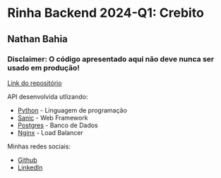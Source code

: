 # Rinha Backend 2024-Q1: Crebito

## Nathan Bahia

### Disclaimer: O código apresentado aqui não deve nunca ser usado em produção!

[Link do repositório](https://github.com/nathanbahiadev/RinhaBackend2024Q1__Python)

API desenvolvida utlizando:
- [Python](https://python.org/) - Linguagem de programação
- [Sanic](https://sanic.dev/en/) - Web Framework
- [Postgres](https://www.postgresql.org/docs/) - Banco de Dados
- [Nginx](https://nginx.org/en/docs/) - Load Balancer


Minhas redes sociais:
- [Github](https://github.com/nathanbahiadev)
- [LinkedIn](https://linkedin.com/in/nathanbahia)